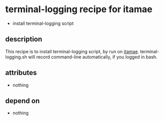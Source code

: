 terminal-logging recipe for itamae
===
- install terminal-logging script

## description
This recipe is to install terminal-logging script, by run on [itamae](https://github.com/ryotarai/itamae "itamae").
terminal-logging.sh will record command-line automatically, if you logged in bash.

## attributes
- nothing

## depend on
- nothing
